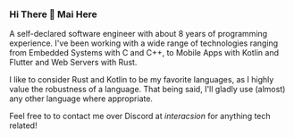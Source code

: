 <h3>Hi There &#128075 Mai Here</h3>
<p>
  A self-declared software engineer with about 8 years of programming experience.
  I've been working with a wide range of technologies ranging from Embedded Systems with C and C++,
  to Mobile Apps with Kotlin and Flutter and Web Servers with Rust.
</p>
<p>
  I like to consider Rust and Kotlin to be my favorite languages, as I highly value the robustness of a language.
  That being said, I'll gladly use (almost) any other language where appropriate.
</p>

Feel free to to contact me over Discord at *interacsion* for anything tech related!
